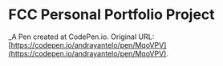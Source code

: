 # FCC Personal Portfolio Project
 _A Pen created at CodePen.io. Original URL: [https://codepen.io/andrayantelo/pen/MqoVPV](https://codepen.io/andrayantelo/pen/MqoVPV).

 